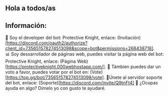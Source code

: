 ## Hola a todos/as

## Información:

🤖 Soy el developer del bot: Protective Knight, enlace: (Invitación)[https://discord.com/oauth2/authorize?client_id=735651578274513098&scope=bot&permissions=268438718].    
📊 Soy dessarrollador de páginas web, puedes visitar la página web del bot: Protective Knight, enlace: (Página Web)[https://protectiveknight.000webhostapp.com/].
🎉 Támbien puedes dar un voto a favor, puedes votar por el bot en: (Vote)[https://top.gg/bot/735651578274513098/vote].
🤔Únete al servidor soporte del bot, enlace: (Soporte)[https://discord.com/invite/Q9tnFt4]
💬 ¿Ocupas ayuda en algo? Dímelo yo con gusto te ayudaré.

